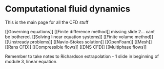 # Computational fluid dynamics
This is the main page for all the CFD stuff

[[Governing equations]]
[[Finite difference method]] missing slide 2... cant be bothered.
[[Solving linear equation systems]] 
[[Finite volume method]]
[[Unstready problems]]
[[Navie-Stokes solution]]
[[OpenFoam]]
[[Mesh]]
[[Rans CFD]]
[[Compressible flows]]
[[DNS CFD]]
[[Multiphase flows]]


Remember to take notes to Richardson extrapolation - 1 slide in beginning of module 3, linear equation.


